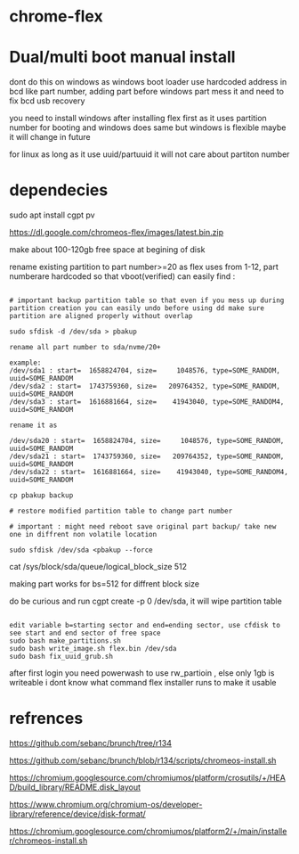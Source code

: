# chrome-flex

# Dual/multi boot manual install 

dont do this on windows as windows boot loader use hardcoded address in bcd like part number, adding part before windows part mess it and need to fix bcd usb recovery  

you need to install windows after installing flex first as it uses partition number for booting and windows does same but windows is flexible maybe it will change in future 

for linux as long as it use uuid/partuuid it will not care about partiton number

# dependecies
sudo apt install cgpt pv

https://dl.google.com/chromeos-flex/images/latest.bin.zip

make about 100-120gb free space at begining of disk

rename existing partition to part number>=20 as flex uses from 1-12, part numberare hardcoded so that vboot(verified) can easily find : 
```

# important backup partition table so that even if you mess up during partition creation you can easily undo before using dd make sure partition are aligned properly without overlap

sudo sfdisk -d /dev/sda > pbakup

rename all part number to sda/nvme/20+

example:
/dev/sda1 : start=  1658824704, size=     1048576, type=SOME_RANDOM, uuid=SOME_RANDOM
/dev/sda2 : start=  1743759360, size=   209764352, type=SOME_RANDOM, uuid=SOME_RANDOM
/dev/sda3 : start=  1616881664, size=    41943040, type=SOME_RANDOM4, uuid=SOME_RANDOM

rename it as

/dev/sda20 : start=  1658824704, size=     1048576, type=SOME_RANDOM, uuid=SOME_RANDOM
/dev/sda21 : start=  1743759360, size=   209764352, type=SOME_RANDOM, uuid=SOME_RANDOM
/dev/sda22 : start=  1616881664, size=    41943040, type=SOME_RANDOM4, uuid=SOME_RANDOM

cp pbakup backup

# restore modified partition table to change part number

# important : might need reboot save original part backup/ take new one in diffrent non volatile location

sudo sfdisk /dev/sda <pbakup --force

```
 cat /sys/block/sda/queue/logical_block_size 
512  

 making part works for bs=512 
 for diffrent block size 

do be curious and  run cgpt create -p 0 /dev/sda, it will wipe partition table 
```

edit variable b=starting sector and end=ending sector, use cfdisk to see start and end sector of free space
sudo bash make_partitions.sh
sudo bash write_image.sh flex.bin /dev/sda
sudo bash fix_uuid_grub.sh
```

after first login you need powerwash to use rw_partioin ,  else only 1gb is writeable i dont know what command flex installer runs to make it usable 



  # refrences

 https://github.com/sebanc/brunch/tree/r134 

https://github.com/sebanc/brunch/blob/r134/scripts/chromeos-install.sh

https://chromium.googlesource.com/chromiumos/platform/crosutils/+/HEAD/build_library/README.disk_layout

https://www.chromium.org/chromium-os/developer-library/reference/device/disk-format/

https://chromium.googlesource.com/chromiumos/platform2/+/main/installer/chromeos-install.sh



 
 
